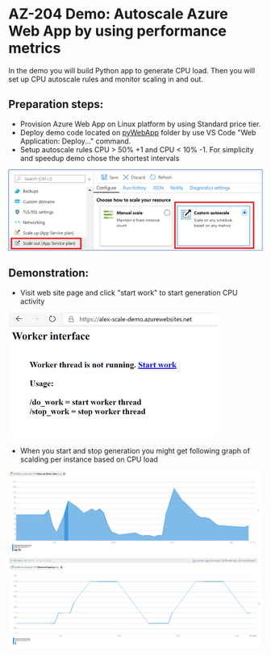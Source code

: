 # AZ-204 Demo: Autoscale Azure Web App by using performance metrics

In the demo you will build Python app to generate CPU load. 
Then you will set up CPU autoscale rules and monitor scaling in and out.

## Preparation steps:

- Provision Azure Web App on Linux platform by using Standard price tier.
- Deploy demo code located on [pyWebApp](pyWebApp) folder by use VS Code "Web Application: Deploy..." command.
- Setup autoscale rules CPU > 50% +1 and CPU < 10% -1. For simplicity and speedup demo chose the shortest intervals

![Autoscale](auto.png)

## Demonstration:

- Visit web site page and click "start work" to start generation CPU activity

![start](start.png)


- When you start and stop generation you might get following graph of scalding per instance based on CPU load

![Scale Result](webapp-autoscale.png)

